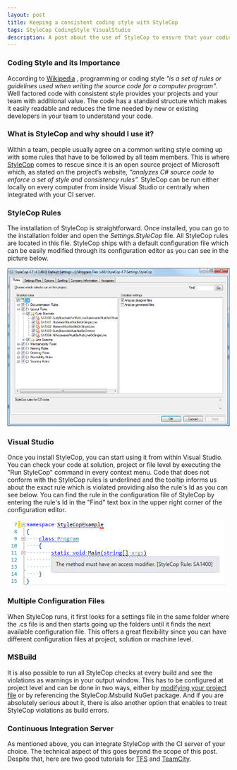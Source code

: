 ```yaml
---
layout: post
title: Keeping a consistent coding style with StyleCop
tags: StyleCop CodingStyle VisualStudio
description: A post about the use of StyleCop to ensure that your coding style remains consistent.
---
```


### Coding Style and its Importance

According to [Wikipedia](http://en.wikipedia.org/wiki/Programming_style) , programming or coding style *"is a set of rules or guidelines used when writing the source code for a computer program"*.  Well factored code with consistent style provides your projects and your team with additional value. The code has a standard structure which makes it easily readable and reduces the time needed by new or existing developers in your team to understand your code.

### What is StyleCop and why should I use it?

Within a team, people usually agree on a common writing style coming up with some rules that have to be followed by all team members. This is where [StyleCop](https://stylecop.codeplex.com/) comes to rescue since it is an open source project of Microsoft which, as stated on the project’s website, *“analyzes C# source code to enforce a set of style and consistency rules”.* StyleCop can be run either locally on every computer from inside Visual Studio or centrally when integrated with your CI server. 

### StyleCop Rules
The installation of StyleCop is straightforward. Once installed, you can go to the installation folder and open the *Settings.StyleCop* file. All StyleCop rules are located in this file. StyleCop ships with a default configuration file which can be easily modified through its configuration editor as you can see in the picture below.

![StyleCop Settings](https://raw.githubusercontent.com/dimitrispaxinos/dimitrispaxinos.github.io/master/_assets/images/StyleCopSettings.png)

### Visual Studio
Once you install StyleCop, you can start using it from within Visual Studio. You can check your code at solution, project or file level by executing the "Run StyleCop" command in every context menu. Code that does not conform with the StyleCop rules is underlined and the tooltip informs us about the exact rule which is violated providing also the rule's Id as you can see below. You can find the rule in the configuration file of StyleCop by entering the rule's Id in the "Find" text box in the upper right corner of the configuration editor.

![StyleCop Settings](https://raw.githubusercontent.com/dimitrispaxinos/dimitrispaxinos.github.io/master/_assets/images/StyleCopSnippet.png)


### Multiple Configuration Files
When StyleCop runs, it first looks for a settings file in the same folder where the .cs file is and then starts going up the folders until it finds the next available configuration file. This offers a great flexibility since you can have different configuration files at project, solution or machine level.

### MSBuild
It is also possible to run all StyleCop checks at every build and see the violations as warnings in your output window. This has to be configured at project level and can be done in two ways, either by [modifying your project file](https://stylecop.codeplex.com/wikipage?title=Setting%20Up%20StyleCop%20MSBuild%20Integration) or by referencing the StyleCop.Msbuild NuGet package. And if you are absolutely serious about it, there is also another option that enables to treat StyleCop violations as build errors.

### Continuous Integration Server
As mentioned above, you can integrate StyleCop with the CI server of your choice. The technical aspect of this goes beyond the scope of this post. Despite that, here are two good tutorials for [TFS](http://www.towfeek.se/2014/05/customize-your-tfs-build-process-to-run-stylecop/) and [TeamCity](http://www.andyfrench.info/2014/06/integrating-stylecop-with-teamcity.html). 